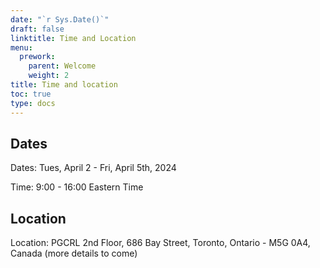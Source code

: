 ```yaml
---
date: "`r Sys.Date()`"
draft: false
linktitle: Time and Location
menu:
  prework:
    parent: Welcome
    weight: 2
title: Time and location
toc: true
type: docs
---
```


## Dates

Dates: Tues, April 2 - Fri, April 5th, 2024

Time: 9:00 - 16:00 Eastern Time

## Location

Location: PGCRL 2nd Floor, 686 Bay Street, Toronto, Ontario - M5G 0A4, Canada (more details to come)


